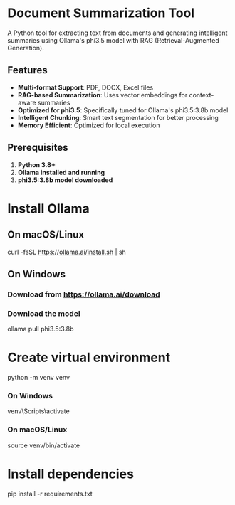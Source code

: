 # Document Summarization Tool

A Python tool for extracting text from documents and generating intelligent summaries using Ollama's phi3.5 model with RAG (Retrieval-Augmented Generation).

## Features

- **Multi-format Support**: PDF, DOCX, Excel files
- **RAG-based Summarization**: Uses vector embeddings for context-aware summaries
- **Optimized for phi3.5**: Specifically tuned for Ollama's phi3.5:3.8b model
- **Intelligent Chunking**: Smart text segmentation for better processing
- **Memory Efficient**: Optimized for local execution

## Prerequisites

1. **Python 3.8+**
2. **Ollama installed and running**
3. **phi3.5:3.8b model downloaded**

# Install Ollama

## On macOS/Linux
curl -fsSL https://ollama.ai/install.sh | sh

## On Windows
### Download from https://ollama.ai/download

### Download the model
ollama pull phi3.5:3.8b


# Create virtual environment
python -m venv venv
### On Windows
venv\Scripts\activate
### On macOS/Linux
source venv/bin/activate


# Install dependencies
pip install -r requirements.txt